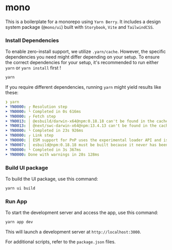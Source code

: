 # mono
This is a boilerplate for a monorepo using `Yarn Berry`. It includes a design system package (`@mono/ui`) built with `Storybook`, `Vite` and `TailwindCSS`. 


### Install Dependencies
To enable zero-install support, we utilize `.yarn/cache`. However, the specific dependencies you need might differ depending on your setup. To ensure the correct dependencies for your setup, it's recommended to run either `yarn` or `yarn install` first !
```bash
yarn
```

If you require different dependencies, running `yarn` might yield results like these:

```yaml
❯ yarn
➤ YN0000: ┌ Resolution step
➤ YN0000: └ Completed in 0s 616ms
➤ YN0000: ┌ Fetch step
➤ YN0013: │ @esbuild/darwin-x64@npm:0.18.18 can't be found in the cache and will be fetched from the remote registry
➤ YN0013: │ @next/swc-darwin-x64@npm:13.4.13 can't be found in the cache and will be fetched from the remote registry
➤ YN0000: └ Completed in 23s 926ms
➤ YN0000: ┌ Link step
➤ YN0000: │ ESM support for PnP uses the experimental loader API and is therefore experimental
➤ YN0007: │ esbuild@npm:0.18.18 must be built because it never has been before or the last one failed
➤ YN0000: └ Completed in 3s 367ms
➤ YN0000: Done with warnings in 28s 128ms
```

### Build UI package
To build the UI package, use this command:

```bash
yarn ui build
```

### Run App
To start the development server and access the app, use this command:

```bash
yarn app dev
```
This will launch a development server at `http://localhost:3000`.

For additional scripts, refer to the `package.json` files.

